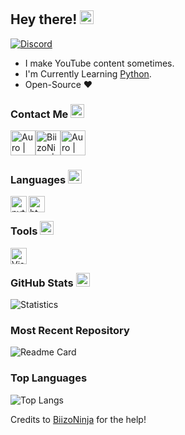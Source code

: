## Hey there! <img src= "https://cdn.discordapp.com/emojis/819139509613625354.gif?v=1" alt='wave' width="22px">

<!-- ![Discord](https://discord.c99.nl/widget/theme-3/725945760629129277.png) -->
<a href="https://discord.com/users/686993057656209426">
<img src="https://discord.c99.nl/widget/theme-2/686993057656209426.png" alt="Discord"/>
</a>

<br>

- I make YouTube content sometimes.
- I'm Currently Learning [Python](https://python.org).
- Open-Source ❤

 
### Contact Me <img src="https://cdn.discordapp.com/emojis/706107990272507925.gif?v=1" alt="smile" width="22px">
<a rel="noreferrer noopener" href="https://discord.gg/WwYbcXsSC6"><img alt="Auro | Discord" width="40px" src="https://cdn.discordapp.com/emojis/769269527942791208.gif?v=1"></a><a rel="noreferrer noopener" href="https://twitter.com/Aurolytical"><img alt="BiizoNinja | Twitter" width="40px" src="https://cdn.discordapp.com/emojis/865973556294582343.gif?v=1"></a><a rel="noreferrer noopener" href="https://aurolytical.carrd.co"><img alt="Auro | Website" width="40px" src="https://discord.com/assets/516bf0fae97628e22a3a3ec810a8c4ba.svg"></a>

### Languages <img src="https://cdn.discordapp.com/emojis/838444158976655380.gif?v=1" alt="blobcode" width="22px">
<img align="left" alt="python" width="26px" src="https://cdn.discordapp.com/attachments/887062469216960512/888848610035376188/813909686947938334.png">
<img align="left" alt="html" width="26px" src="https://i.imgur.com/1VQeKGP.png">

<br>

### Tools <img src="https://cdn.discordapp.com/emojis/812257750947463168.png?v=1" alt="laptop" width="22px">
<img align="left" alt="Visual Studio Code" width="26px" src="https://i.imgur.com/LwSdAlE.png">

<br>

### GitHub Stats <img src="https://cdn.discordapp.com/emojis/869703345441492993.gif?v=1" alt="chart" width="22px">
![Statistics](https://github-readme-stats.vercel.app/api?username=Aurolytical&show_icons=true&theme=tokyonight)

### Most Recent Repository
![Readme Card](https://github-readme-stats.vercel.app/api/pin/?username=Aurolytical&repo=aurolytical&theme=tokyonight)

### Top Languages
![Top Langs](https://github-readme-stats.vercel.app/api/top-langs/?username=Aurolytical&theme=tokyonight)

Credits to [BiizoNinja](https://github.com/BiizoNinja) for the help!

</br>
